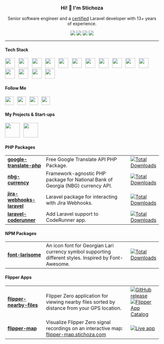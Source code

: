 <h3 align="center">Hi! 👋 I'm Stichoza</h3>
<p align="center">Senior software engineer and a <a href="https://verifier.certificationforlaravel.org/befe186a-d233-4d63-a197-c8ac14cb88d3">certified</a> Laravel developer with 13+ years of experience.</p>
<p align="center">
  <a href="#"><img src="https://img.shields.io/github/stars/Stichoza?style=for-the-badge&logo=github&color=yellow"></a>
  <a href="https://stackoverflow.com/users/1115262/stichoza"><img src="https://img.shields.io/stackexchange/stackoverflow.com/r/1115262?style=for-the-badge&logo=stackoverflow&label=Reputation&color=orange"></a>
  <a href="#js-contribution-activity-description"><img src="https://badges.strrl.dev/contributions/yearly/Stichoza?style=for-the-badge&label=yearly%20contributions"></a>
  <a href="https://verifier.certificationforlaravel.org/befe186a-d233-4d63-a197-c8ac14cb88d3"><img src="https://img.shields.io/badge/laravel-certified-red?style=for-the-badge&logo=laravel&logoColor=%23EF1708&color=%23EF1708"></a>
</p>

---

<h4>Tech Stack</h4>
<a href="#"><img src="https://cdn.jsdelivr.net/gh/devicons/devicon/icons/php/php-original.svg" height="32" width="32"></a> &nbsp;
<a href="#"><img src="https://cdn.jsdelivr.net/gh/devicons/devicon/icons/laravel/laravel-original.svg" height="32" width="32"></a> &nbsp;
<a href="#"><img src="https://cdn.jsdelivr.net/gh/devicons/devicon/icons/livewire/livewire-original.svg" height="32" width="32"></a> &nbsp;
<a href="#"><img src="https://cdn.jsdelivr.net/gh/devicons/devicon/icons/lumen/lumen-original.svg" height="32" width="32"></a> &nbsp;
<a href="#"><img src="https://cdn.jsdelivr.net/gh/devicons/devicon/icons/javascript/javascript-original.svg" height="32" width="32"></a> &nbsp;
<a href="#"><img src="https://cdn.jsdelivr.net/gh/devicons/devicon/icons/nodejs/nodejs-original.svg" height="32" width="32"></a> &nbsp;
<a href="#"><img src="https://cdn.jsdelivr.net/gh/devicons/devicon/icons/vuejs/vuejs-original.svg" height="32" width="32"></a> &nbsp;
<a href="#"><img src="https://cdn.jsdelivr.net/gh/devicons/devicon/icons/adonisjs/adonisjs-original.svg" height="32" width="32"></a> &nbsp;
<a href="#"><img src="https://cdn.jsdelivr.net/gh/devicons/devicon/icons/css3/css3-original.svg" height="32" width="32"></a> &nbsp;
<a href="#"><img src="https://cdn.jsdelivr.net/gh/devicons/devicon/icons/sass/sass-original.svg" height="32" width="32"></a> &nbsp;
<a href="#"><img src="https://cdn.jsdelivr.net/gh/devicons/devicon/icons/tailwindcss/tailwindcss-original.svg" height="32" width="32"></a> &nbsp;
<a href="#"><img src="https://cdn.jsdelivr.net/gh/devicons/devicon/icons/bootstrap/bootstrap-original.svg" height="32" width="32"></a> &nbsp;
<a href="#"><img src="https://cdn.jsdelivr.net/gh/devicons/devicon/icons/mysql/mysql-original.svg" height="32" width="32"></a> &nbsp;
<a href="#"><img src="https://cdn.jsdelivr.net/gh/devicons/devicon/icons/postgresql/postgresql-original.svg" height="32" width="32"></a> &nbsp;
<a href="#"><img src="https://cdn.jsdelivr.net/gh/devicons/devicon/icons/redis/redis-original.svg" height="32" width="32"></a> &nbsp;

<h4>Follow Me</h4>
<a href="https://www.instagram.com/stichoza" target="_blank"><img src="https://s.magecdn.com/social/tc-instagram.svg" height="28" width="28"></a> &nbsp;
<a href="https://x.com/Stichoza" target="_blank"><img src="https://s.magecdn.com/social/tc-x.svg" height="28" width="28"></a> &nbsp;
<a href="https://linkedin.com/in/stichoza" target="_blank"><img src="https://s.magecdn.com/social/tc-linkedin.svg" height="28" width="28"></a> &nbsp;
<a href="https://stackoverflow.com/users/1115262/stichoza" target="_blank"><img src="https://s.magecdn.com/social/tc-stackoverflow.svg" height="28" width="28"></a> &nbsp;

<h4>My Projects & Start-ups</h4>

<a href="https://metaoutdoor.com/?ref=github.com/Stichoza" target="_blank"><img src="https://avatars.githubusercontent.com/u/36438095?s=200&v=4" height="48"></a> &nbsp;
<a href="https://bina24.ge/?ref=github.com/Stichoza" target="_blank"><img src="https://avatars.githubusercontent.com/u/45656438?s=200&v=4" height="48"></a> &nbsp;

<h4>PHP Packages</h4>
<table width="100%">
  <tr>
    <td width="25%">
      <a href="https://github.com/Stichoza/google-translate-php"><b>google-translate-php</b></a>
    </td>
    <td width="55%">Free Google Translate API PHP Package.</td>
    <td width="20%">
      <a href="https://packagist.org/packages/stichoza/google-translate-php">
        <img src="https://img.shields.io/packagist/dt/Stichoza/google-translate-php.svg?style=for-the-badge" alt="Total Downloads" />
      </a>
    </td>
  </tr>
  <tr>
    <td width="25%">
      <a href="https://github.com/Stichoza/nbg-currency"><b>nbg-currency</b></a>
    </td>
    <td width="55%">Framework-agnostic PHP package for National Bank of Georgia (NBG) currency API.</td>
    <td width="20%">
      <a href="https://packagist.org/packages/stichoza/nbg-currency">
        <img src="https://img.shields.io/packagist/dt/Stichoza/nbg-currency.svg?style=for-the-badge" alt="Total Downloads" />
      </a>
    </td>
  </tr>
  <tr>
    <td width="25%">
      <a href="https://github.com/Stichoza/jira-webhooks-laravel"><b>jira-webhooks-laravel</b></a>
    </td>
    <td width="55%">Laravel package for interacting with Jira Webhooks.</td>
    <td width="20%">
      <a href="https://packagist.org/packages/stichoza/jira-webhooks-laravel">
        <img src="https://img.shields.io/packagist/dt/Stichoza/jira-webhooks-laravel.svg?style=for-the-badge" alt="Total Downloads" />
      </a>
    </td>
  </tr>
  <tr>
    <td width="25%">
      <a href="https://github.com/Stichoza/laravel-coderunner"><b>laravel-coderunner</b></a>
    </td>
    <td width="55%">Add Laravel support to CodeRunner app.</td>
    <td width="20%">
      <a href="https://packagist.org/packages/stichoza/laravel-coderunner">
        <img src="https://img.shields.io/packagist/dt/Stichoza/laravel-coderunner.svg?style=for-the-badge" alt="Total Downloads" />
      </a>
    </td>
  </tr>
</table>

<h4>NPM Packages</h4>
<table width="100%">
  <tr>
    <td width="25%">
      <a href="https://github.com/Stichoza/font-larisome"><b>font-larisome</b></a>
    </td>
    <td width="55%">An icon font for Georgian Lari currency symbol supporting different styles. Inspired by Font-Awesome.</td>
    <td width="20%">
      <a href="https://www.npmjs.com/package/font-larisome">
        <img src="https://img.shields.io/npm/dt/font-larisome.svg?style=for-the-badge" alt="Total Downloads" />
      </a>
    </td>
  </tr>
</table>

<h4>Flipper Apps</h4>
<table width="100%">
  <tr>
    <td width="25%">
      <a href="https://github.com/Stichoza/flipper-nearby-files"><b>flipper-nearby-files</b></a>
    </td>
    <td width="55%">Flipper Zero application for viewing nearby files sorted by distance from your GPS location.</td>
    <td width="20%">
      <a href="https://github.com/Stichoza/flipper-nearby-files/releases/latest">
        <img src="https://img.shields.io/github/v/release/Stichoza/flipper-nearby-files?label=download&style=for-the-badge" alt="GitHub release" />
      </a>
      <a href="https://lab.flipper.net/apps/nearby_files">
        <img src="https://img.shields.io/badge/get-app_catalog-orange?style=for-the-badge" alt="Flipper App Catalog" />
      </a>
    </td>
  </tr>
  <tr>
    <td width="25%">
      <a href="https://github.com/Stichoza/flipper-map"><b>flipper-map</b></a>
    </td>
    <td width="55%">Visualize Flipper Zero signal recordings on an interactive map: <a href="https://flipper-map.stichoza.com">flipper-map.stichoza.com</a></td>
    <td width="20%">
      <a href="https://flipper-map.stichoza.com">
        <img src="https://img.shields.io/badge/try-flipper_map-orange?style=for-the-badge" alt="Live app" />
      </a>
    </td>
  </tr>
</table>
